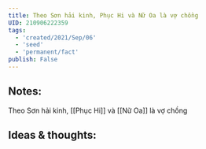 ```yaml
---
title: Theo Sơn hải kinh, Phục Hi và Nữ Oa là vợ chồng
UID: 210906222359
tags:
  - 'created/2021/Sep/06'
  - 'seed'
  - 'permanent/fact'
publish: False
---
```

## Notes:
Theo Sơn hải kinh, [[Phục Hi]] và [[Nữ Oa]] là vợ chồng

## Ideas & thoughts:
